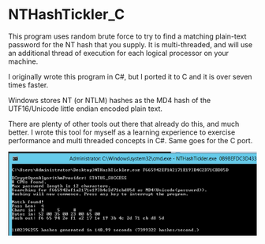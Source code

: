 NTHashTickler_C
===============

This program uses random brute force to try to find a matching plain-text password for the NT hash that you supply. It is multi-threaded, and will use an additional thread of execution for each logical processor on your machine.

I originally wrote this program in C#, but I ported it to C and it is over seven times faster.

Windows stores NT (or NTLM) hashes as the MD4 hash of the UTF16/Unicode little endian encoded plain text.

There are plenty of other tools out there that already do this, and much better. I wrote this tool for myself as a learning
experience to exercise performance and multi threaded concepts in C#. Same goes for the C port.

![Screenshot](./screen1.png)